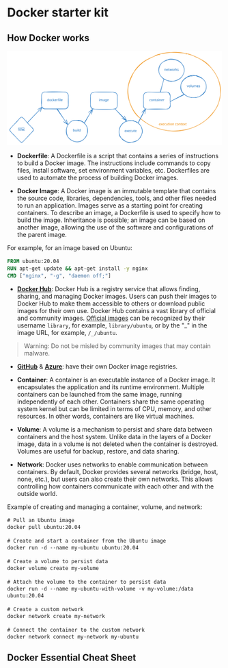 # Docker starter kit

## How Docker works

![](./docker-development-cycle.svg)

- **Dockerfile**: A Dockerfile is a script that contains a series of instructions to build a Docker image.
The instructions include commands to copy files, install software, set environment variables, etc.
Dockerfiles are used to automate the process of building Docker images.

- **Docker Image**: A Docker image is an immutable template that contains the source code, libraries, dependencies, tools, and other files needed to run an application.
Images serve as a starting point for creating containers. To describe an image, a Dockerfile is used to specify how to build the image.
Inheritance is possible; an image can be based on another image, allowing the use of the software and configurations of the parent image.
 
For example, for an image based on Ubuntu:

```Dockerfile
FROM ubuntu:20.04
RUN apt-get update && apt-get install -y nginx
CMD ["nginx", "-g", "daemon off;"]
```

- [**Docker Hub**](https://hub.docker.com): Docker Hub is a registry service that allows finding, sharing, and managing Docker images. Users can push their images to Docker Hub to make them accessible to others or download public images for their own use. Docker Hub contains a vast library of official and community images. [Official images](https://hub.docker.com/search?image_filter=official) can be recognized by their username `library`, for example, `library/ubuntu`, or by the "_" in the image URL, for example, `/_/ubuntu`.

> Warning: Do not be misled by community images that may contain malware.

- [**GitHub**](https://docs.github.com/fr/packages/working-with-a-github-packages-registry/working-with-the-docker-registry) & [**Azure**](https://azure.microsoft.com/fr-fr/products/container-registry/): have their own Docker image registries.

- **Container**: A container is an executable instance of a Docker image. It encapsulates the application and its runtime environment. Multiple containers can be launched from the same image, running independently of each other. Containers share the same operating system kernel but can be limited in terms of CPU, memory, and other resources. In other words, containers are like virtual machines.

- **Volume**: A volume is a mechanism to persist and share data between containers and the host system. Unlike data in the layers of a Docker image, data in a volume is not deleted when the container is destroyed. Volumes are useful for backup, restore, and data sharing.

- **Network**: Docker uses networks to enable communication between containers. By default, Docker provides several networks (bridge, host, none, etc.), but users can also create their own networks. This allows controlling how containers communicate with each other and with the outside world.

Example of creating and managing a container, volume, and network:

```shell
# Pull an Ubuntu image
docker pull ubuntu:20.04

# Create and start a container from the Ubuntu image
docker run -d --name my-ubuntu ubuntu:20.04

# Create a volume to persist data
docker volume create my-volume

# Attach the volume to the container to persist data
docker run -d --name my-ubuntu-with-volume -v my-volume:/data ubuntu:20.04

# Create a custom network
docker network create my-network

# Connect the container to the custom network
docker network connect my-network my-ubuntu
```

## Docker Essential Cheat Sheet

<script src="https://gist.github.com/abenevaut/051d8fd214476eceab54d8f4b46da700.js"></script>
